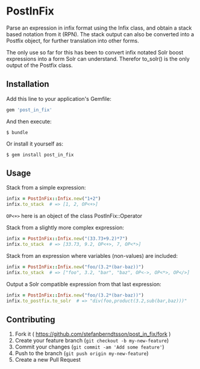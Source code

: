 # PostInFix

Parse an expression in infix format using the Infix class, and obtain a stack based
notation from it (RPN). The stack output can also be converted into a Postfix object,
for further translation into other forms.

The only use so far for this has been to convert infix notated Solr boost expressions
into a form Solr can understand. Therefor to_solr() is the only output of the Postfix
class.

## Installation

Add this line to your application's Gemfile:

```ruby
gem 'post_in_fix'
```

And then execute:

    $ bundle

Or install it yourself as:

    $ gem install post_in_fix

## Usage

Stack from a simple expression:
```ruby
infix = PostInFix::Infix.new("1+2")
infix.to_stack  # => [1, 2, OP<+>]
```

```OP<+>``` here is an object of the class PostInFix::Operator

Stack from a slightly more complex expression:
```ruby
infix = PostInFix::Infix.new("(33.73+9.2)*7")
infix.to_stack  # => [33.73, 9.2, OP<+>, 7, OP<*>]
```

Stack from an expression where variables (non-values) are included:
```ruby
infix = PostInFix::Infix.new("foo/(3.2*(bar-baz))")
infix.to_stack  # => ["foo", 3.2, "bar", "baz", OP<->, OP<*>, OP</>]
```

Output a Solr compatible expression from that last expression:
```ruby
infix = PostInFix::Infix.new("foo/(3.2*(bar-baz))")
infix.to_postfix.to_solr  # => "div(foo,product(3.2,sub(bar,baz)))"
```

## Contributing

1. Fork it ( https://github.com/stefanberndtsson/post_in_fix/fork )
2. Create your feature branch (`git checkout -b my-new-feature`)
3. Commit your changes (`git commit -am 'Add some feature'`)
4. Push to the branch (`git push origin my-new-feature`)
5. Create a new Pull Request
